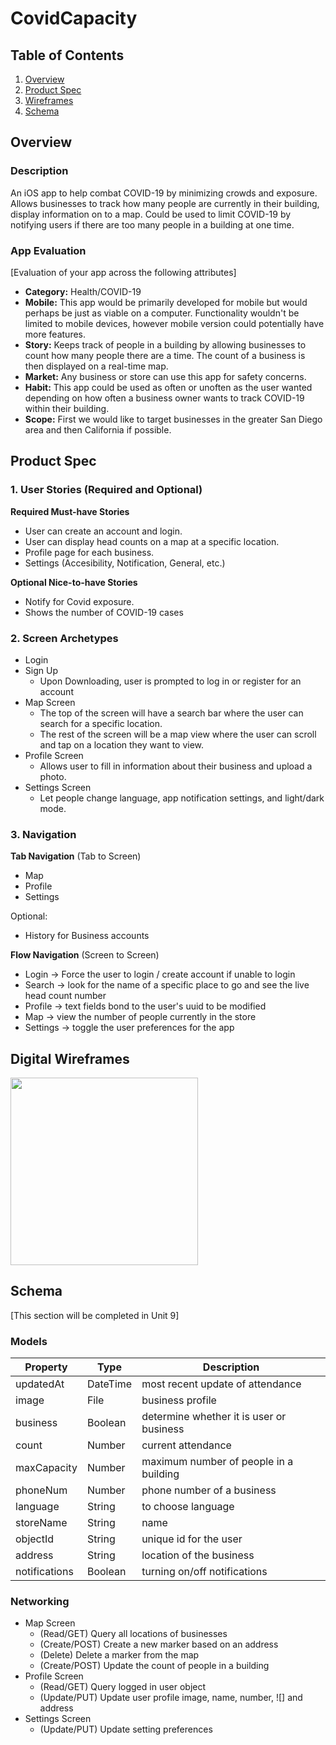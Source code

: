 # CovidCapacity

## Table of Contents
1. [Overview](#Overview)
1. [Product Spec](#Product-Spec)
1. [Wireframes](#Wireframes)
2. [Schema](#Schema)

## Overview
### Description
An iOS app to help combat COVID-19 by minimizing crowds and exposure. Allows businesses to track how many people are currently in their building, display information on to a map. Could be used to limit COVID-19 by notifying users if there are too many people in a building at one time.

### App Evaluation
[Evaluation of your app across the following attributes]
- **Category:** Health/COVID-19
- **Mobile:** This app would be primarily developed for mobile but would perhaps be just as viable on a computer. Functionality wouldn't be limited to mobile devices, however mobile version could potentially have more features.
- **Story:** Keeps track of people in a building by allowing businesses to count how many people there are a time. The count of a business is then displayed on a real-time map.
- **Market:** Any business or store can use this app for safety concerns.
- **Habit:** This app could be used as often or unoften as the user wanted depending on how often a business owner wants to track COVID-19 within their building.
- **Scope:** First we would like to target businesses in the greater San Diego area and then California if possible. 

## Product Spec

### 1. User Stories (Required and Optional)

**Required Must-have Stories**

* User can create an account and login.
* User can display head counts on a map at a specific location.
* Profile page for each business.
* Settings (Accesibility, Notification, General, etc.)

**Optional Nice-to-have Stories**
* Notify for Covid exposure.
* Shows the number of COVID-19 cases 

### 2. Screen Archetypes

* Login 
* Sign Up 
   * Upon Downloading, user is prompted to log in or register for an account 
* Map Screen
   * The top of the screen will have a search bar where the user can search for a specific location.
   * The rest of the screen will be a map view where the user can scroll and tap on a location they want to view.
* Profile Screen
   * Allows user to fill in information about their business and upload a photo.
* Settings Screen
   * Let people change language, app notification settings, and light/dark mode.

### 3. Navigation

**Tab Navigation** (Tab to Screen)

* Map
* Profile
* Settings

Optional:
* History for Business accounts

**Flow Navigation** (Screen to Screen)

* Login -> Force the user to login / create account if unable to login
* Search -> look for the name of a specific place to go and see the live head count number
* Profile -> text fields bond to the user's uuid to be modified
* Map -> view the number of people currently in the store
* Settings -> toggle the user preferences for the app

## Digital Wireframes
<img src="https://i.imgur.com/MwJlKks.png" width=300>

## Schema 
[This section will be completed in Unit 9]
### Models


| Property      | Type     | Description                              |
| ------------- | -------- | ---------------------------------------- |
| updatedAt     | DateTime | most recent update of attendance         |
| image         | File     | business profile                         |
| business      | Boolean  | determine whether it is user or business |
| count         | Number   | current attendance                       |
| maxCapacity   | Number   | maximum number of people in a building   |
| phoneNum      | Number   | phone number of a business               |
| language      | String   | to choose language                       |
| storeName     | String   | name                                     |
| objectId      | String   | unique id for the user                   |
| address       | String   | location of the business                 |
| notifications | Boolean  | turning on/off notifications             |
### Networking
- Map Screen
    - (Read/GET) Query all locations of businesses
    - (Create/POST) Create a new marker based on an address
    - (Delete) Delete a marker from the map
    - (Create/POST) Update the count of people in a building
- Profile Screen
    - (Read/GET) Query logged in user object
    - (Update/PUT) Update user profile image, name, number, ![]
and address
- Settings Screen
    - (Update/PUT) Update setting preferences
